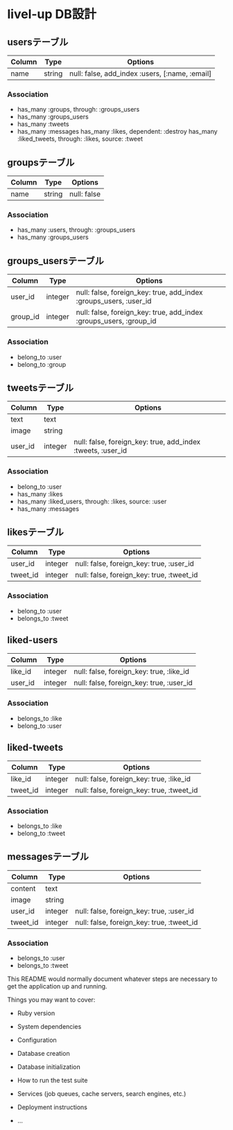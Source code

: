 # livel-up DB設計
## usersテーブル
|Column|Type|Options|
|------|----|-------|
|name|string|null: false, add_index :users, [:name, :email]|
### Association
- has_many :groups, through: :groups_users
- has_many :groups_users
- has_many :tweets
- has_many :messages
  has_many :likes, dependent: :destroy
  has_many :liked_tweets, through: :likes, source: :tweet

##  groupsテーブル
|Column|Type|Options|
|------|----|-------|
|name|string|null: false|
### Association
- has_many :users, through: :groups_users
- has_many :groups_users

## groups_usersテーブル
|Column|Type|Options|
|------|----|-------|
|user_id|integer|null: false, foreign_key: true, add_index :groups_users, :user_id|
|group_id|integer|null: false, foreign_key: true, add_index :groups_users, :group_id|
### Association
- belong_to :user
- belong_to :group

## tweetsテーブル
|Column|Type|Options|
|------|----|-------|
|text|text||
|image|string||
|user_id|integer|null: false, foreign_key: true, add_index :tweets, :user_id|
### Association
- belong_to :user
- has_many :likes
- has_many :liked_users, through: :likes, source: :user
- has_many :messages 

## likesテーブル
|Column|Type|Options|
|------|----|-------|
|user_id|integer|null: false, foreign_key: true, :user_id|
|tweet_id|integer|null: false, foreign_key: true, :tweet_id|
### Association
- belong_to :user
- belongs_to :tweet

## liked-users
|Column|Type|Options|
|------|----|-------|
|like_id|integer|null: false, foreign_key: true, :like_id|
|user_id|integer|null: false, foreign_key: true, :user_id|
### Association
- belongs_to :like
- belong_to :user

## liked-tweets
|Column|Type|Options|
|------|----|-------|
|like_id|integer|null: false, foreign_key: true, :like_id|
|tweet_id|integer|null: false, foreign_key: true, :tweet_id|
### Association
- belongs_to :like
- belong_to :tweet

## messagesテーブル
|Column|Type|Options|
|------|----|-------|
|content|text||
|image|string||
|user_id|integer|null: false, foreign_key: true, :user_id|
|tweet_id|integer|null: false, foreign_key: true, :tweet_id|
### Association
- belongs_to :user
- belongs_to :tweet

This README would normally document whatever steps are necessary to get the
application up and running.

Things you may want to cover:

* Ruby version

* System dependencies

* Configuration

* Database creation

* Database initialization

* How to run the test suite

* Services (job queues, cache servers, search engines, etc.)

* Deployment instructions

* ...
